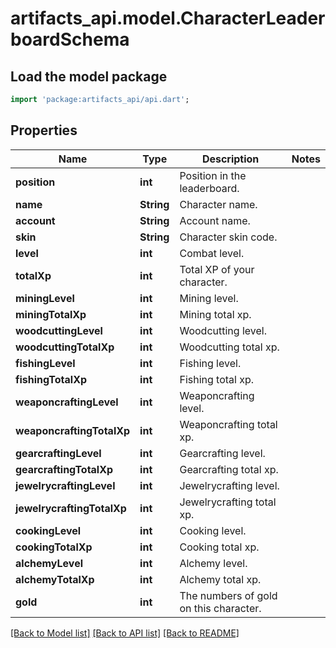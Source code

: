 # artifacts_api.model.CharacterLeaderboardSchema

## Load the model package
```dart
import 'package:artifacts_api/api.dart';
```

## Properties
Name | Type | Description | Notes
------------ | ------------- | ------------- | -------------
**position** | **int** | Position in the leaderboard. | 
**name** | **String** | Character name. | 
**account** | **String** | Account name. | 
**skin** | **String** | Character skin code. | 
**level** | **int** | Combat level. | 
**totalXp** | **int** | Total XP of your character. | 
**miningLevel** | **int** | Mining level. | 
**miningTotalXp** | **int** | Mining total xp. | 
**woodcuttingLevel** | **int** | Woodcutting level. | 
**woodcuttingTotalXp** | **int** | Woodcutting total xp. | 
**fishingLevel** | **int** | Fishing level. | 
**fishingTotalXp** | **int** | Fishing total xp. | 
**weaponcraftingLevel** | **int** | Weaponcrafting level. | 
**weaponcraftingTotalXp** | **int** | Weaponcrafting total xp. | 
**gearcraftingLevel** | **int** | Gearcrafting level. | 
**gearcraftingTotalXp** | **int** | Gearcrafting total xp. | 
**jewelrycraftingLevel** | **int** | Jewelrycrafting level. | 
**jewelrycraftingTotalXp** | **int** | Jewelrycrafting total xp. | 
**cookingLevel** | **int** | Cooking level. | 
**cookingTotalXp** | **int** | Cooking total xp. | 
**alchemyLevel** | **int** | Alchemy level. | 
**alchemyTotalXp** | **int** | Alchemy total xp. | 
**gold** | **int** | The numbers of gold on this character. | 

[[Back to Model list]](../README.md#documentation-for-models) [[Back to API list]](../README.md#documentation-for-api-endpoints) [[Back to README]](../README.md)


